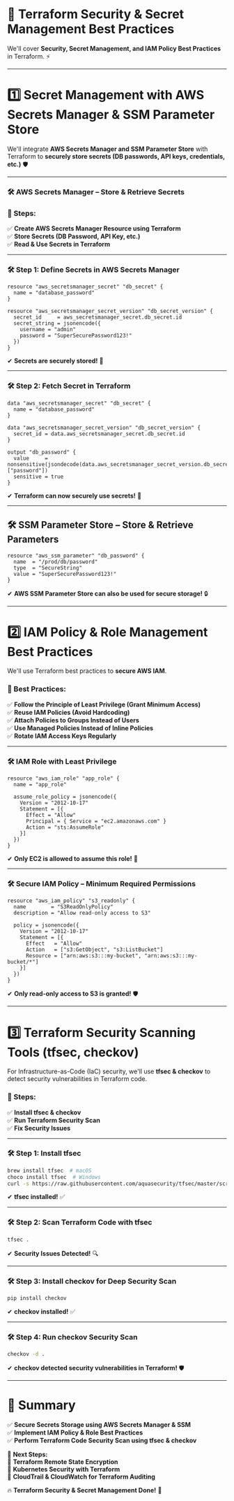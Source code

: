 # 🚀 **Terraform Security & Secret Management Best Practices**  

We'll cover **Security, Secret Management, and IAM Policy Best Practices** in Terraform. ⚡  

---

# **1️⃣ Secret Management with AWS Secrets Manager & SSM Parameter Store**  

We'll integrate **AWS Secrets Manager and SSM Parameter Store** with Terraform to **securely store secrets (DB passwords, API keys, credentials, etc.)** 🛡️  

---

### **🛠 AWS Secrets Manager – Store & Retrieve Secrets**  

### **📌 Steps:**  
✅ **Create AWS Secrets Manager Resource using Terraform**  
✅ **Store Secrets (DB Password, API Key, etc.)**  
✅ **Read & Use Secrets in Terraform**  

---

### **🛠 Step 1: Define Secrets in AWS Secrets Manager**  
```hcl
resource "aws_secretsmanager_secret" "db_secret" {
  name = "database_password"
}

resource "aws_secretsmanager_secret_version" "db_secret_version" {
  secret_id     = aws_secretsmanager_secret.db_secret.id
  secret_string = jsonencode({
    username = "admin"
    password = "SuperSecurePassword123!"
  })
}
```
✔ **Secrets are securely stored!** 🔐  

---

### **🛠 Step 2: Fetch Secret in Terraform**  
```hcl
data "aws_secretsmanager_secret" "db_secret" {
  name = "database_password"
}

data "aws_secretsmanager_secret_version" "db_secret_version" {
  secret_id = data.aws_secretsmanager_secret.db_secret.id
}

output "db_password" {
  value     = nonsensitive(jsondecode(data.aws_secretsmanager_secret_version.db_secret_version.secret_string)["password"])
  sensitive = true
}
```
✔ **Terraform can now securely use secrets!** 🔑  

---

## **🛠 SSM Parameter Store – Store & Retrieve Parameters**  
```hcl
resource "aws_ssm_parameter" "db_password" {
  name  = "/prod/db/password"
  type  = "SecureString"
  value = "SuperSecurePassword123!"
}
```
✔ **AWS SSM Parameter Store can also be used for secure storage!** 🔒  

---

# **2️⃣ IAM Policy & Role Management Best Practices**  
We'll use Terraform best practices to **secure AWS IAM**.  

### **📌 Best Practices:**  
✅ **Follow the Principle of Least Privilege (Grant Minimum Access)**  
✅ **Reuse IAM Policies (Avoid Hardcoding)**  
✅ **Attach Policies to Groups Instead of Users**  
✅ **Use Managed Policies Instead of Inline Policies**  
✅ **Rotate IAM Access Keys Regularly**  

---

### **🛠 IAM Role with Least Privilege**  
```hcl
resource "aws_iam_role" "app_role" {
  name = "app_role"

  assume_role_policy = jsonencode({
    Version = "2012-10-17"
    Statement = [{
      Effect = "Allow"
      Principal = { Service = "ec2.amazonaws.com" }
      Action = "sts:AssumeRole"
    }]
  })
}
```
✔ **Only EC2 is allowed to assume this role!** 🔐  

---

### **🛠 Secure IAM Policy – Minimum Required Permissions**  
```hcl
resource "aws_iam_policy" "s3_readonly" {
  name        = "S3ReadOnlyPolicy"
  description = "Allow read-only access to S3"

  policy = jsonencode({
    Version = "2012-10-17"
    Statement = [{
      Effect   = "Allow"
      Action   = ["s3:GetObject", "s3:ListBucket"]
      Resource = ["arn:aws:s3:::my-bucket", "arn:aws:s3:::my-bucket/*"]
    }]
  })
}
```
✔ **Only read-only access to S3 is granted!** 🛡️  

---

# **3️⃣ Terraform Security Scanning Tools (tfsec, checkov)**  

For Infrastructure-as-Code (IaC) security, we'll use **tfsec & checkov** to detect security vulnerabilities in Terraform code.  

### **📌 Steps:**  
✅ **Install tfsec & checkov**  
✅ **Run Terraform Security Scan**  
✅ **Fix Security Issues**  

---

### **🛠 Step 1: Install tfsec**  
```bash
brew install tfsec  # macOS
choco install tfsec  # Windows
curl -s https://raw.githubusercontent.com/aquasecurity/tfsec/master/scripts/install_linux.sh | bash  # Linux
```
✔ **tfsec installed!** ✅  

---

### **🛠 Step 2: Scan Terraform Code with tfsec**  
```bash
tfsec .
```
✔ **Security Issues Detected!** 🔍  

---

### **🛠 Step 3: Install checkov for Deep Security Scan**  
```bash
pip install checkov
```
✔ **checkov installed!** ✅  

---

### **🛠 Step 4: Run checkov Security Scan**  
```bash
checkov -d .
```
✔ **checkov detected security vulnerabilities in Terraform!** 🛡️  

---

# **🎯 Summary**  
✅ **Secure Secrets Storage using AWS Secrets Manager & SSM**  
✅ **Implement IAM Policy & Role Best Practices**  
✅ **Perform Terraform Code Security Scan using tfsec & checkov**  

🚀 **Next Steps:**  
🔹 **Terraform Remote State Encryption**  
🔹 **Kubernetes Security with Terraform**  
🔹 **CloudTrail & CloudWatch for Terraform Auditing**  

🔥 **Terraform Security & Secret Management Done!** 🚀
